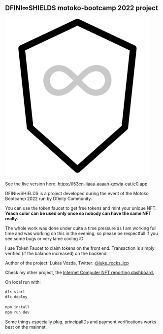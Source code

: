## DFINI∞SHIELDS motoko-bootcamp 2022 project
![Image](https://github.com/lukasvozda/motoko-bootcamp-project/blob/main/frontend/assets/shield.png?raw=true)

See the live version here: https://l53cn-iiaaa-aaaah-qcwia-cai.ic0.app

DFINI∞SHIELDS is a project developed during the event of the Motoko Bootcamp 2022 run by Dfinity Community.

You can use the token faucet to get free tokens and mint your unique NFT. **Yeach color can be used only once so nobody can have the same NFT really.**

The whole work was done under quite a time pressure as I am working full time and was working on this in the evening, so please be respectfull if you see some bugs or very lame coding :D

I use Token Faucet to claim tokens on the front end. Transaction is simply verified (if the balance increased) on the backend.

Author of the project: Lukas Vozda, Twitter: [@luke_rocks_icp](https://twitter.com/luke_rocks_icp) 

Check my other project, the [Internet Computer NFT reporting dashboard.](https://datastudio.google.com/reporting/d2b91d4e-5a3f-4652-b2de-7161010c9113/page/BcHmC) 


On local run with:
```bash
dfx start
dfx deploy

npm install
npm run dev
```

Some things especially plug, principalIDs and payment verifications works best on the mainnet.
